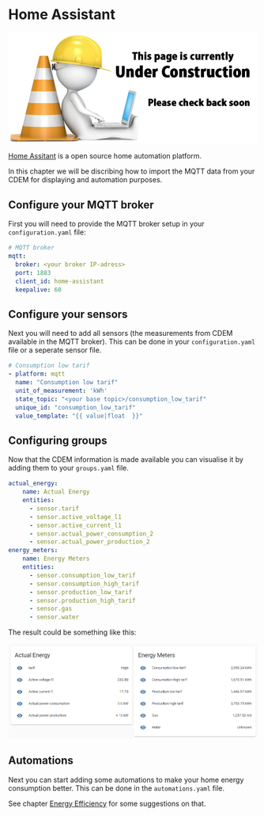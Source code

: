 # Home Assistant

![UNDER CONSTRUCTION](./images/underconstruction.jpg)

[Home Assitant](https://www.home-assistant.io/) is a open source home automation platform.

In this chapter we will be discribing how to import the MQTT data from your CDEM for displaying and automation purposes.


## Configure your MQTT broker

First you will need to provide the MQTT broker setup in your `configuration.yaml` file:

```yaml
# MQTT broker        
mqtt:
  broker: <your broker IP-adress>
  port: 1883
  client_id: home-assistant
  keepalive: 60
```
## Configure your sensors

Next you will need to add all sensors (the measurements from CDEM available in the MQTT broker).
This can be done in your `configuration.yaml` file or a seperate sensor file.

```yaml
# Consumption low tarif
- platform: mqtt
  name: "Consumption low tarif"
  unit_of_measurement: 'kWh'
  state_topic: "<your base topic>/consumption_low_tarif"
  unique_id: "consumption_low_tarif"
  value_template: "{{ value|float  }}"
```

## Configuring groups

Now that the CDEM information is made available you can visualise it by adding them to your `groups.yaml` file.

```yaml
actual_energy:
    name: Actual Energy
    entities:
      - sensor.tarif
      - sensor.active_voltage_l1
      - sensor.active_current_l1
      - sensor.actual_power_consumption_2
      - sensor.actual_power_production_2
energy_meters:
    name: Energy Meters
    entities:
      - sensor.consumption_low_tarif
      - sensor.consumption_high_tarif
      - sensor.production_low_tarif
      - sensor.production_high_tarif
      - sensor.gas
      - sensor.water
```

The result could be something like this:

![IMAGE](./images/afbeelding1.png)

## Automations

Next you can start adding some automations to make your home energy consumption better.
This can be done in the `automations.yaml` file.

See chapter [Energy Efficiency](/12_energysavings) for some suggestions on that.